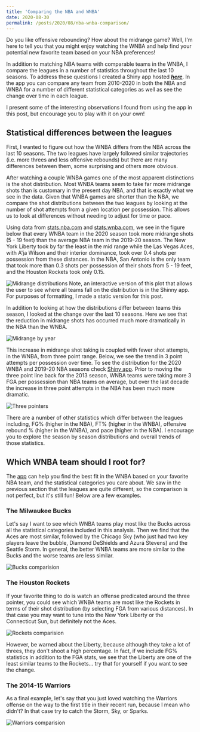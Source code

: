 ```yaml
---
title: 'Comparing the NBA and WNBA'
date: 2020-08-30
permalink: /posts/2020/08/nba-wnba-comparison/
---
```


Do you like offensive rebounding? How about the midrange game? Well, I'm here to tell you that you might enjoy watching the WNBA and help find your potential new favorite team based on your NBA preferences! 
 
In addition to matching NBA teams with comparable teams in the WNBA, I compare the leagues in a number of statistics throughout the last 10 seasons.   To address these questions I created a Shiny app hosted [***here***](https://zoevernon.shinyapps.io/nba_wnba_comparison/).  In the app you can compare any team from 2010-2020 in both the NBA and WNBA for a number of different statistical categories as well as see the change over time in each league.  
 
I present some of the interesting observations I found from using the app in this post, but encourage you to play with it on your own!  


## Statistical differences between the leagues 
First, I wanted to figure out how the WNBA differs from the NBA across the last 10 seasons.  The two leagues have largely followed similar trajectories (i.e. more threes and less offensive rebounds) but there are many differences between them, some surprising and others more obvious. 
 
After watching a couple WNBA games one of the most apparent distinctions is the shot distribution.  Most WNBA teams seem to take far more midrange shots than is customary in the present day NBA, and that is exactly what we see in the data.  Given that WNBA games are shorter than the NBA, we compare the shot distributions between the two leagues by looking at the number of shot attempts from a given location per possession.  This allows us to look at differences without needing to adjust for time or pace.  
 
Using data from [stats.nba.com](stats.nba.com) and [stats.wnba.com](stats.wnba.com), we see in the figure below that every WNBA team in the 2020 season took more midrange shots (5 - 19 feet) than the average NBA team in the 2019-20 season.  The New York Liberty took by far the least in the mid range while the Las Vegas Aces, with A'ja Wilson and their interior dominance, took over 0.4 shots per possession from these distances.  In the NBA, San Antonio is the only team that took more than 0.3 shots per possession of their shots from 5 - 19 feet, and the Houston Rockets took only 0.15.  

![Midrange distributions](/figures/midrange_dist.png)
Note, an interactive version of this plot that allows the user to see where all teams fall on the distribution is in the Shinny app.  For purposes of formatting, I made a static version for this post.  

 <!---<iframe width="800" height="500" frameborder="0" scrolling="no" src="//plotly.com/~zo3v3rnon/1.embed"></iframe>--->

In addition to looking at how the distributions differ between teams this season, I looked at the change over the last 10 seasons.  Here we see that the reduction in midrange shots has occurred much more dramatically in the NBA than the WNBA.  

 <!---<iframe width="800" height="500" frameborder="0" scrolling="no" src="//plotly.com/~zo3v3rnon/3.embed"></iframe>--->
![Midrange by year](/figures/midrange_by_year.png)

This increase in midrange shot taking is coupled with fewer shot attempts, in the WNBA, from three point range.  Below, we see the trend in 3 point attempts per possession over time.   To see the distribution for the 2020 WNBA and 2019-20 NBA seasons check [Shiny app](https://zoevernon.shinyapps.io/nba_wnba_comparison/).  Prior to moving the three point line back for the 2013 season, WNBA teams were taking more 3 FGA per possession than NBA teams on average, but over the last decade the increase in three point attempts in the NBA has been much more dramatic.    
 
 ![Three pointers](/figures/three_attempted_by_year.png)
 <!--- <iframe width="800" height="500" frameborder="0" scrolling="no" src="//plotly.com/~zo3v3rnon/5.embed"></iframe> --->
 <!---<iframe width="800" height="500" frameborder="0" scrolling="no" src="//plotly.com/~zo3v3rnon/7.embed"></iframe>--->
  
 There are a number of other statistics which differ between the leagues including, FG% (higher in the NBA), FT% (higher in the WNBA), offensive rebound % (higher in the WNBA), and pace (higher in the NBA).  I encourage you to explore the season by season distributions and overall trends of those statistics.  

 <!--- At this point the obvious question to ask is why is this the case?  Is the WNBA less sold on analytics, which has shown the superiority of the three pointer?  Or is there a fundamental difference between the leagues that makes threes less valuable in the WNBA?  --->

 <!--- Without knowing the extent to which WNBA teams have analytics departments, I think the answer is falls somewhere in between.  Looking at the difference in 3FG % between the two leagues we can see that WNBA players shoot much worse than NBA players from 3, however, they also shoot worse from 2.  It seems that only --->

 <!--- Across the board NBA players, shoot a higher percentage from the field.   However, WNBA players are much better FT shooters.   When it comes to 3 pointers we can see the impact of the extension of the 3 point line in the WNBA before the 2013 season.    Prior to the change, the WNBA was not only shooting more threes than NBA teams at the time, but they were shooting better from three.  Over time WNBA players have adjusted and despite, a slower increase in 3 pointers per possession, they have dramatically increased 3 point percentage over the last couple years.  --->

<!---  <iframe width="800" height="500" frameborder="0" scrolling="no" src="//plotly.com/~zo3v3rnon/13.embed"></iframe>  --->

<!--- <iframe width="800" height="500" frameborder="0" scrolling="no" src="//plotly.com/~zo3v3rnon/11.embed"></iframe>  --->

<!--- <iframe width="800" height="500" frameborder="0" scrolling="no" src="//plotly.com/~zo3v3rnon/9.embed"></iframe>  --->

<!--- <iframe width="800" height="500" frameborder="0" scrolling="no" src="//plotly.com/~zo3v3rnon/15.embed"></iframe>  --->

## Which WNBA team should I root for?
The [app](https://zoevernon.shinyapps.io/nba_wnba_comparison/) can help you find the best fit in the WNBA based on your favorite NBA team, and the statistical categories you care about.  We saw in the previous section that the leagues are quite different, so the comparison is not perfect, but it's still fun!   Below are a few examples.  

### The Milwaukee Bucks
Let's say I want to see which WNBA teams play most like the Bucks across all the statistical categories included in this analysis.   Then we find that the Aces are most similar, followed by the Chicago Sky (who just had two key players leave the bubble, Diamond DeShields and Azurá Stevens) and the Seattle Storm.  In general, the better WNBA teams are more similar to the Bucks and the worse teams are less similar.     

![Bucks comparision](/figures/bucks_all.png)

### The Houston Rockets
If your favorite thing to do is watch an offense predicated around the three pointer, you could see which WNBA teams are most like the Rockets in terms of their shot distribution (by selecting FGA from various distances).  In that case you may want to tune into the New York Liberty or the Connecticut Sun, but definitely not the Aces.  

![Rockets comparision](/figures/rockets_fga.png)

However, be warned about the Liberty, because although they take a lot of threes, they don't shoot a high percentage.  In fact, if we include FG% statistics in addition to the FGA stats, we see that the Liberty are one of the least similar teams to the Rockets... try that for yourself if you want to see the change.  

### The 2014-15 Warriors
As a final example, let's say that you just loved watching the Warriors offense on the way to the first title in their recent run, because I mean who didn't? In that case try to catch the Storm, Sky, or Sparks.  

![Warriors comparision](/figures/warriors_off.png)

